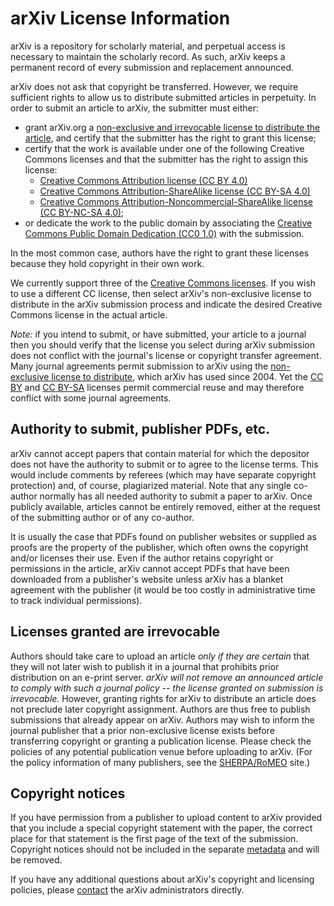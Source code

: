 arXiv License Information
=========================

arXiv is a repository for scholarly material, and perpetual access is
necessary to maintain the scholarly record. As such, arXiv keeps a
permanent record of every submission and replacement announced.

arXiv does not ask that copyright be transferred. However, we require
sufficient rights to allow us to distribute submitted articles in
perpetuity. In order to submit an article to arXiv, the submitter must
either:

-   grant arXiv.org a [non-exclusive and irrevocable license to
    distribute the
    article](http://arxiv.org/licenses/nonexclusive-distrib/1.0/license.html),
    and certify that the submitter has the right to grant this license;
-   certify that the work is available under one of the following
    Creative Commons licenses and that the submitter has the right to assign
    this license:
    -   [Creative Commons Attribution license (CC BY
        4.0)](http://creativecommons.org/licenses/by/4.0/)
    -   [Creative Commons Attribution-ShareAlike license (CC BY-SA
        4.0)](http://creativecommons.org/licenses/by-sa/4.0/)
    -   [Creative Commons Attribution-Noncommercial-ShareAlike license
        (CC BY-NC-SA
        4.0)](http://creativecommons.org/licenses/by-nc-sa/4.0/);
-   or dedicate the work to the public domain by associating the
    [Creative Commons Public Domain Dedication (CC0
    1.0)](http://creativecommons.org/publicdomain/zero/1.0/) with the
    submission.

In the most common case, authors have the right to grant these licenses
because they hold copyright in their own work.

We currently support three of the [Creative Commons
licenses](http://creativecommons.org/licenses/). If you wish to use a
different CC license, then select arXiv's non-exclusive license to
distribute in the arXiv submission process and indicate the desired
Creative Commons license in the actual article.

*Note:* if you intend to submit, or have submitted, your article to a
journal then you should verify that the license you select during arXiv
submission does not conflict with the journal's license or copyright
transfer agreement. Many journal agreements permit submission to arXiv
using the [non-exclusive license to
distribute](http://arxiv.org/licenses/nonexclusive-distrib/1.0/license.html),
which arXiv has used since 2004. Yet the [CC
BY](http://creativecommons.org/licenses/by/4.0/) and [CC
BY-SA](http://creativecommons.org/licenses/by-sa/4.0/) licenses permit
commercial reuse and may therefore conflict with some journal
agreements.

Authority to submit, publisher PDFs, etc.
-----------------------------------------

arXiv cannot accept papers that contain material for which the depositor
does not have the authority to submit or to agree to the license terms.
This would include comments by referees (which may have separate
copyright protection) and, of course, plagiarized material. Note that
any single co-author normally has all needed authority to submit a paper
to arXiv. Once publicly available, articles cannot be entirely removed,
either at the request of the submitting author or of any co-author.

It is usually the case that PDFs found on publisher websites or supplied
as proofs are the property of the publisher, which often owns the
copyright and/or licenses their use. Even if the author retains
copyright or permissions in the article, arXiv cannot accept PDFs that
have been downloaded from a publisher's website unless arXiv has a
blanket agreement with the publisher (it would be too costly in
administrative time to track individual permissions).

Licenses granted are irrevocable
--------------------------------

Authors should take care to upload an article *only if they are certain*
that they will not later wish to publish it in a journal that prohibits
prior distribution on an e-print server. *arXiv will not remove an
announced article to comply with such a journal policy -- the license
granted on submission is irrevocable.* However, granting rights for
arXiv to distribute an article does not preclude later copyright
assignment. Authors are thus free to publish submissions that already
appear on arXiv. Authors may wish to inform the journal publisher that a
prior non-exclusive license exists before transferring copyright or
granting a publication license. Please check the policies of any
potential publication venue before uploading to arXiv. (For the policy
information of many publishers, see the
[SHERPA/RoMEO](http://www.sherpa.ac.uk/romeo.php) site.)

Copyright notices
-----------------

If you have permission from a publisher to upload content to arXiv
provided that you include a special copyright statement with the paper,
the correct place for that statement is the first page of the text of
the submission. Copyright notices should not be included in the separate
[metadata](http://arxiv.org/help/prep#comments) and will be removed.

If you have any additional questions about arXiv's copyright and
licensing policies, please [contact](http://arxiv.org/help/contact) the
arXiv administrators directly.
